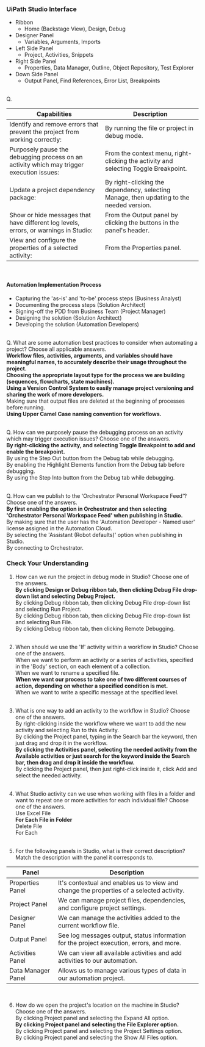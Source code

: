 ### UiPath Studio Interface
- Ribbon
    - Home (Backstage View), Design, Debug
- Designer Panel 
    - Variables, Arguments, Imports
- Left Side Panel
    - Project, Activities, Snippets
- Right Side Panel
    - Properties, Data Manager, Outline, Object Repository, Test Explorer
- Down Side Panel
    - Output Panel, Find References,  Error List, Breakpoints

<br>Q. <br>

| Capabilities                                                                                             | Description                                                                                                        
|----------------------------------------------------------------------------------------------------------|----------------------------------------------------------------------------------------------------------------|
| Identify and remove errors that prevent the project from working correctly:                              | By running the file or project in debug mode.                                                                  |
| Purposely pause the debugging process on an activity which may trigger execution issues:                 | From the context menu, right-clicking the activity and selecting Toggle Breakpoint.                            |
| Update a project dependency package:                                                                     | By right-clicking the dependency, selecting Manage, then updating to the needed version.                       |
| Show or hide messages that have different log levels, errors, or warnings in Studio:                     | From the Output panel by clicking the buttons in the panel's header.                                           |
| View and configure the properties of a selected activity:                                                | From the Properties panel.                                                                                     |
<br> 

#### Automation Implementation Process
- Capturing the 'as-is' and 'to-be' process steps (Business Analyst)
- Documenting the process steps (Solution Architect)
- Signing-off the PDD from Business Team (Project Manager)
- Designing the solution (Solution Architect)
- Developing the solution (Automation Developers) <br><br>


Q. What are some automation best practices to consider when automating a project? Choose all applicable answers. <br>
**Workflow files, activities, arguments, and variables should have meaningful names, to accurately describe their usage throughout the project. <br>
Choosing the appropriate layout type for the process we are building (sequences, flowcharts, state machines). <br>
Using a Version Control System to easily manage project versioning and sharing the work of more developers. <br>**
Making sure that output files are deleted at the beginning of processes before running. <br>
**Using Upper Camel Case naming convention for workflows. <br>** <br>


Q. How can we purposely pause the debugging process on an activity which may trigger execution issues? Choose one of the answers. <br>
**By right-clicking the activity, and selecting Toggle Breakpoint to add and enable the breakpoint. <br>** 
By using the Step Out button from the Debug tab while debugging. <br>
By enabling the Highlight Elements function from the Debug tab before debugging. <br>
By using the Step Into button from the Debug tab while debugging. <br><br>


Q. How can we publish to the 'Orchestrator Personal Workspace Feed'? Choose one of the answers. <br>
**By first enabling the option in Orchestrator and then selecting 'Orchestrator Personal Workspace Feed' when publishing in Studio.** <br>
By making sure that the user has the 'Automation Developer - Named user' license assigned in the Automation Cloud. <br>
By selecting the 'Assistant (Robot defaults)' option when publishing in Studio. <br>
By connecting to Orchestrator. <br>


### Check Your Understanding
1. How can we run the project in debug mode in Studio? Choose one of the answers. <br>
**By clicking Design or Debug ribbon tab, then clicking Debug File drop-down list and selecting Debug Project.** <br> 
By clicking Debug ribbon tab, then clicking Debug File drop-down list and selecting Run Project. <br>
By clicking Debug ribbon tab, then clicking Debug File drop-down list and selecting Run File. <br>
By clicking Debug ribbon tab, then clicking Remote Debugging. <br><br>

2. When should we use the 'If' activity within a workflow in Studio? Choose one of the answers. <br>
When we want to perform an activity or a series of activities, specified in the 'Body' section, on each element of a collection. <br>
When we want to rename a specified file. <br>
**When we want our process to take one of two different courses of action, depending on whether a specified condition is met. <br>**
When we want to write a specific message at the specified level.<br><br>

3. What is one way to add an activity to the workflow in Studio? Choose one of the answers. <br>
By right-clicking inside the workflow where we want to add the new activity and selecting Run to this Activity. <br>
By clicking the Project panel, typing in the Search bar the keyword, then just drag and drop it in the workflow. <br>
**By clicking the Activities panel, selecting the needed activity from the Available activities or just search for the keyword inside the Search bar, then drag and drop it inside the workflow. <br>**
By clicking the Project panel, then just right-click inside it, click Add and select the needed activity.<br><br>

4. What Studio activity can we use when working with files in a folder and want to repeat one or more activities for each individual file? Choose one of the answers. <br>
Use Excel File <br>
**For Each File in Folder <br>**
Delete File <br>
For Each <br><br>

5. For the following panels in Studio, what is their correct description? Match the description with the panel it corresponds to. <br>

| Panel                | Description                                                                                        |
|----------------------|----------------------------------------------------------------------------------------------------|
| Properties Panel     | It's contextual and enables us to view and change the properties of a selected activity.           |
| Project Panel        | We can manage project files, dependencies, and configure project settings.                         |
| Designer Panel       | We can manage the activities added to the current workflow file.                                   |
| Output Panel         | See log messages output, status information for the project execution, errors, and more.           |
| Activities Panel     | We can view all available activities and add activities to our automation.                         |
| Data Manager Panel   | Allows us to manage various types of data in our automation project.                               |
<br>

6. How do we open the project's location on the machine in Studio? Choose one of the answers. <br>
By clicking Project panel and selecting the Expand All option. <br>
**By clicking Project panel and selecting the File Explorer option.** <br>
By clicking Project panel and selecting the Project Settings option. <br>
By clicking Project panel and selecting the Show All Files option. 
